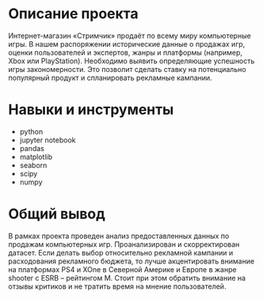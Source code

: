 # Описание проекта

Интернет-магазин «Стримчик» продаёт по всему миру компьютерные игры. В нашем распоряжении исторические данные о продажах игр, оценки пользователей и экспертов, жанры и платформы (например, Xbox или PlayStation). Необходимо выявить определяющие успешность игры закономерности. Это позволит сделать ставку на потенциально популярный продукт и спланировать рекламные кампании.

# Навыки и инструменты

- python
- jupyter notebook
- pandas
- matplotlib
- seaborn
- scipy
- numpy

# Общий вывод

В рамках проекта проведен анализ предоставленных данных по продажам компьютерных игр. Проанализирован и скорректирован датасет. Если делать выбор относительно рекламной кампании и расходования рекламного бюджета, то лучше акцентировать внимание на платформах PS4 и XOne в Северной Америке и Европе в жанре shooter c ESRB – рейтингом M. Стоит при этом обратить внимание на отзывы критиков и не тратить время на мнение пользователей.
